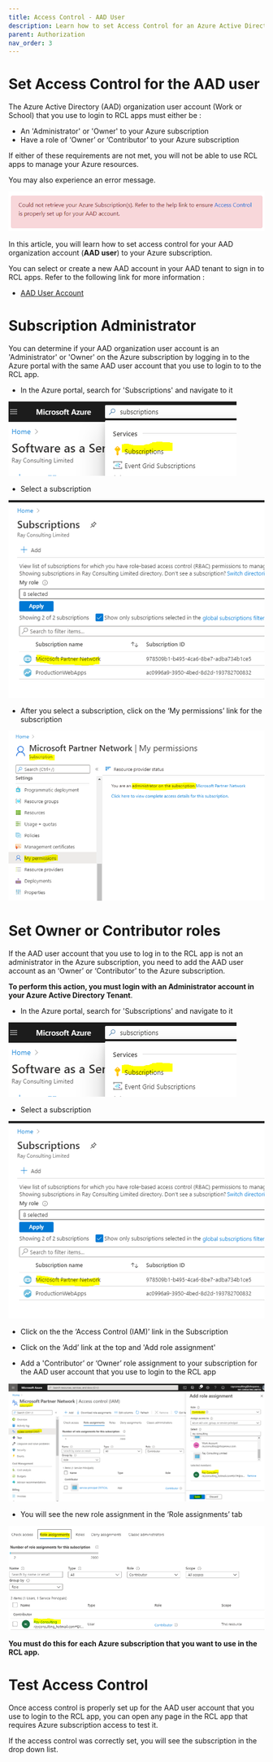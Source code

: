 ```yaml
---
title: Access Control - AAD User
description: Learn how to set Access Control for an Azure Active Directory Organization User for use in RCL applications
parent: Authorization
nav_order: 3
---
```


# Set Access Control for the AAD user

The Azure Active Directory (AAD) organization user account (Work or School) that you use to login to RCL apps must either be :

- An 'Administrator' or 'Owner' to your Azure subscription
- Have a role of ‘Owner’ or ‘Contributor’ to your Azure subscription

If either of these requirements are not met, you will not be able to use RCL apps to manage your Azure resources.

You may also experience an error message.

![image](../images/authorization_signin/access-control-errormsg.png)

In this article, you will learn how to set access control for your AAD organization account (**AAD user**) to your Azure subscription.

You can select or create a new AAD account in your AAD tenant to sign in to RCL apps. Refer to the following link for more information :

- [AAD User Account](./aad-account-user)

# Subscription Administrator

You can determine if your AAD organization user account is an 'Administrator' or 'Owner' on the Azure subscription by logging in to the Azure portal with the same AAD user account that you use to login to to the RCL app.

- In the Azure portal, search for 'Subscriptions' and navigate to it

![image](../images/authorization_signin/access-control-subscriptions-search.png)

- Select a subscription

![image](../images/authorization_signin/access-control-subscription-select.png)

- After you select a subscription, click on the ‘My permissions’ link for the subscription

![image](../images/authorization_signin/access-control-mypermissions.png)

# Set Owner or Contributor roles

If the AAD user account that you use to log in to the RCL app is not an administrator in the Azure subscription, you need to add the AAD user account as an ‘Owner’ or ‘Contributor’ to the Azure subscription.

**To perform this action, you must login with an Administrator account in your Azure Active Directory Tenant**.

- In the Azure portal, search for 'Subscriptions' and navigate to it

![image](../images/authorization_signin/access-control-subscriptions-search.png)

- Select a subscription

![image](../images/authorization_signin/access-control-subscription-select.png)

- Click on the the ‘Access Control (IAM)’ link in the Subscription 

- Click on the ‘Add’ link at the top and 'Add role assignment'

- Add a 'Contributor’ or ‘Owner’ role assignment to your subscription for the AAD user account that you use to login to the RCL app

![image](../images/authorization_signin/access-control-create.png)

- You will see the new role assignment in the ‘Role assignments’ tab

![image](../images/authorization_signin/access-control-list.png)

**You must do this for each Azure subscription that you want to use in the RCL app.**

# Test Access Control

Once access control is properly set up for the AAD user account that you use to login to the RCL app, you can open any page in the RCL app that requires Azure subscription access to test it.

If the access control was correctly set, you will see the subscription in the drop down list.











